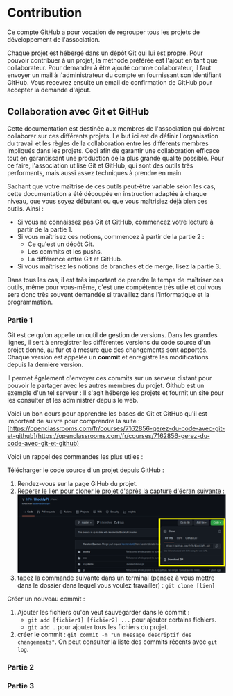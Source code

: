 # Contribution

Ce compte GitHub a pour vocation de regrouper tous les projets de développement de l'association.

Chaque projet est hébergé dans un dépôt Git qui lui est propre. Pour pouvoir contribuer à un projet, la méthode préférée
est l'ajout en tant que collaborateur. Pour demander à être ajouté comme collaborateur, il faut envoyer un mail à
l'administrateur du compte en fournissant son identifiant GitHub. Vous recevrez ensuite un email de confirmation de
GitHub pour accepter la demande d'ajout.

## Collaboration avec Git et GitHub

Cette documentation est destinée aux membres de l'association qui doivent collaborer sur ces différents projets. Le but
ici est de définir l'organisation du travail et les règles de la collaboration entre les différents membres impliqués
dans les projets. Ceci afin de garantir une collaboration efficace tout en garantissant une production de la plus grande
qualité possible. Pour ce faire, l'association utilise Git et GitHub, qui sont des outils très performants, mais aussi
assez techniques à prendre en main.

Sachant que votre maîtrise de ces outils peut-être variable selon les cas, cette documentation a été découpée en
instruction adaptée à chaque niveau, que vous soyez débutant ou que vous maîtrisiez déjà bien ces outils. Ainsi :

- Si vous ne connaissez pas Git et GitHub, commencez votre lecture à partir de la partie 1.
- Si vous maîtrisez ces notions, commencez à partir de la partie 2 :
    - Ce qu'est un dépôt Git.
    - Les commits et les pushs.
    - La différence entre Git et GitHub.
- Si vous maîtrisez les notions de branches et de merge, lisez la partie 3.

Dans tous les cas, il est très important de prendre le temps de maîtriser ces outils, même pour vous-même, c'est une
compétence très utile et qui vous sera donc très souvent demandée si travaillez dans l'informatique et la programmation.

### Partie 1

Git est ce qu'on appelle un outil de gestion de versions. Dans les grandes lignes, il sert à enregistrer les différentes
versions du code source d'un projet donné, au fur et à mesure que des changements sont apportés. Chaque version est
appelée un **commit** et enregistre les modifications depuis la dernière version.

Il permet également d'envoyer ces commits sur un serveur distant pour pouvoir le partager avec les autres membres du
projet. Github est un exemple d'un tel serveur : Il s'agit héberge les projets et fournit un site pour les consulter et
les administrer depuis le web.

Voici un bon cours pour apprendre les bases de Git et GitHub qu'il est important de suivre pour comprendre la
suite : [https://openclassrooms.com/fr/courses/7162856-gerez-du-code-avec-git-et-github](https://openclassrooms.com/fr/courses/7162856-gerez-du-code-avec-git-et-github)

Voici un rappel des commandes les plus utiles :

Télécharger le code source d'un projet depuis GitHub :

1. Rendez-vous sur la page GiHub du projet.
2. Repérer le lien pour cloner le projet d'après la capture d'écran
   suivante : ![](res/contribution%20-%20git%20clone.png)
3. tapez la commande suivante dans un terminal (pensez à vous mettre dans le dossier dans lequel vous voulez
   travailler) : `git clone [lien]`

Créer un nouveau commit :

1. Ajouter les fichiers qu'on veut sauvegarder dans le commit :
    - `git add [fichier1] [fichier2] ...` pour ajouter certains fichiers.
    - `git add .` pour ajouter tous les fichiers du projet.
2. créer le commit : `git commit -m "un message descriptif des changements"`. On peut consulter la liste des commits
   récents avec `git log`.

### Partie 2

### Partie 3